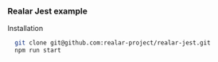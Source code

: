 ### Realar Jest example

Installation

```bash
  git clone git@github.com:realar-project/realar-jest.git
  npm run start
```
